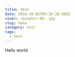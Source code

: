 ```yaml
---
title: Test
date: 2018-10-01T05:16:28.565Z
cover: /assets/-68-.jpg
slug: haha
category: test
tags:
  - test
---
```

Hello world
